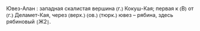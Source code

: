 ---
---

Ювез-Алан
: западная скалистая вершина ⦅г.⦆ Кокуш-Кая; первая к ⦅В⦆ от ⦅г.⦆ Деламет-Кая, через ⦅верх.⦆ ⦅ов.⦆ ⦅тюрк.⦆ ювез – рябина, здесь рябиновый ⦃Ж2⦄.
